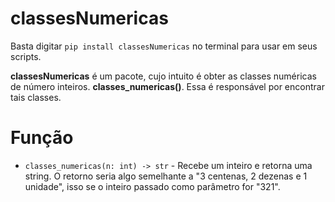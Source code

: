 # classesNumericas

Basta digitar ```pip install classesNumericas``` no terminal para usar em seus scripts.

**classesNumericas** é um pacote, cujo intuito é obter as classes numéricas de número inteiros.
**classes_numericas()**. Essa é responsável por encontrar tais classes.

# Função

* `classes_numericas(n: int) -> str` - Recebe um inteiro e
retorna uma string. O retorno seria algo semelhante a "3 centenas, 2 dezenas e 1 unidade", isso se o inteiro passado como parâmetro for "321".

